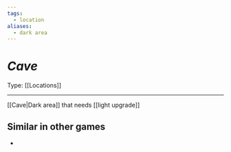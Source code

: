 ```yaml
---
tags:
  - location
aliases:
  - dark area
---
```

# _Cave_

Type: [[Locations]]

----


[[Cave|Dark area]] that needs [[light upgrade]]



## Similar in other games

* 
